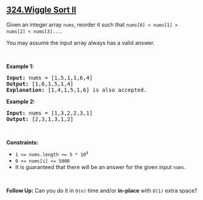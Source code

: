 ## [324.Wiggle Sort II](https://leetcode.com/problems/wiggle-sort-ii/)
<p>Given an integer array <code>nums</code>, reorder it such that <code>nums[0] &lt; nums[1] &gt; nums[2] &lt; nums[3]...</code>.</p>

<p>You may assume the input array always has a valid answer.</p>

<p>&nbsp;</p>
<p><strong class="example">Example 1:</strong></p>

<pre>
<strong>Input:</strong> nums = [1,5,1,1,6,4]
<strong>Output:</strong> [1,6,1,5,1,4]
<strong>Explanation:</strong> [1,4,1,5,1,6] is also accepted.
</pre>

<p><strong class="example">Example 2:</strong></p>

<pre>
<strong>Input:</strong> nums = [1,3,2,2,3,1]
<strong>Output:</strong> [2,3,1,3,1,2]
</pre>

<p>&nbsp;</p>
<p><strong>Constraints:</strong></p>

<ul>
	<li><code>1 &lt;= nums.length &lt;= 5 * 10<sup>4</sup></code></li>
	<li><code>0 &lt;= nums[i] &lt;= 5000</code></li>
	<li>It is guaranteed that there will be an answer for the given input <code>nums</code>.</li>
</ul>

<p>&nbsp;</p>
<strong>Follow Up:</strong> Can you do it in <code>O(n)</code> time and/or <strong>in-place</strong> with <code>O(1)</code> extra space?